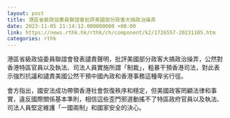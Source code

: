 ```yaml
---
layout: post
title: 港區省級政協委員聯誼會批評美國部分政客大搞政治操弄
date: 2023-11-05 21:14:12.000000000 +08:00
link: https://news.rthk.hk/rthk/ch/component/k2/1726557-20231105.htm
categories: rthk
---
```


港區省級政協委員聯誼會發表譴責聲明，批評美國部分政客大搞政治操弄，公然對香港特區官員以及執法、司法人員實施所謂「制裁」，粗暴干預香港司法，對此表示強烈抗議和譴責美國公然干預中國內政和香港事務這種卑劣行徑。

會方指出，國安法成功帶領香港社會恢復秩序和穩定，但美國政客罔顧法律和事實，違反國際關係基本準則，相信這些歪門邪道動搖不了特區政府官員以及執法、司法人員堅定維護「一國兩制」和國家安全的決心。
